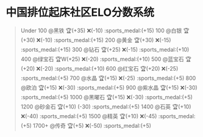 # 中国排位起床社区ELO分数系统
> Under 100 @黑铁  :trophy:(+35) :x:(-10) :sports_medal:(+15)
100 @白银  :trophy:(+30) :x:(-10) :sports_medal:(+15)
200 @黄金  :trophy:(+30) :x:(-15) :sports_medal:(+15)
300 @钻石  :trophy:(+25) :x:(-15) :sports_medal:(+10)
400 @绿宝石 :trophy:W(+25) :x:(-20) :sports_medal:(+10)
500 @蓝宝石 :trophy:(+20) :x:(-20) :sports_medal:(+10)
600 @红宝石 :trophy:(+20) :x:(-25) :sports_medal:(+5)
700 @水晶  :trophy:(+15) :x:(-25) :sports_medal:(+5) 
800 @欧泊  :trophy:(+15) :x:(-30) :sports_medal:(+5) 
900 @紫水晶  :trophy:(+15) :x:(-30) :sports_medal:(+5) 
1000 @黑曜石 :trophy:(+15) :x:(-30) :sports_medal:(+5) 
1200 @砂金石 :trophy:(+10) (-30) :sports_medal:(+5) 
1400 @石英  :trophy:(+10) :x:(-40) :sports_medal:(+5) 
1500 @精英  :trophy:(+10) :x:(-45) :sports_medal:(+5) 
1700+ @传奇 :trophy:(+5) :x:(-50) :sports_medal:(+5) 

